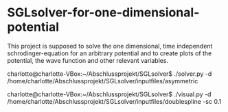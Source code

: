 # SGLsolver-for-one-dimensional-potential
This project is supposed to solve the one dimensional, time independent 
schrodinger-equation for an arbitrary potential and to create plots of the potential, 
the wave function and other relevant variables.

charlotte@charlotte-VBox:~/Abschlussprojekt/SGLsolver$
./solver.py -d /home/charlotte/Abschlussprojekt/SGLsolver/inputfiles/asymmetric

charlotte@charlotte-VBox:~/Abschlussprojekt/SGLsolver$ 
./visual.py -d /home/charlotte/Abschlussprojekt/SGLsolver/inputfiles/doublespline -sc 0.1